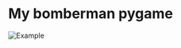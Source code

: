 # My bomberman pygame




![Example](https://user-images.githubusercontent.com/80070761/154242811-d5105c93-d899-4733-abcf-55449d382871.gif)